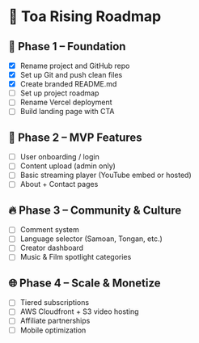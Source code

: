 # 🛶 Toa Rising Roadmap

## 🚀 Phase 1 – Foundation
- [x] Rename project and GitHub repo
- [x] Set up Git and push clean files
- [x] Create branded README.md
- [ ] Set up project roadmap
- [ ] Rename Vercel deployment
- [ ] Build landing page with CTA

## 🌱 Phase 2 – MVP Features
- [ ] User onboarding / login
- [ ] Content upload (admin only)
- [ ] Basic streaming player (YouTube embed or hosted)
- [ ] About + Contact pages

## 🔥 Phase 3 – Community & Culture
- [ ] Comment system
- [ ] Language selector (Samoan, Tongan, etc.)
- [ ] Creator dashboard
- [ ] Music & Film spotlight categories

## 🌐 Phase 4 – Scale & Monetize
- [ ] Tiered subscriptions
- [ ] AWS Cloudfront + S3 video hosting
- [ ] Affiliate partnerships
- [ ] Mobile optimization
